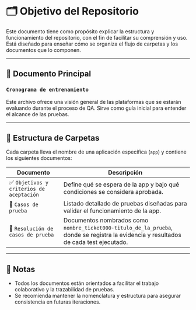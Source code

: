 # 🗂 Objetivo del Repositorio

Este documento tiene como propósito explicar la estructura y funcionamiento del repositorio, con el fin de facilitar su comprensión y uso. Está diseñado para enseñar cómo se organiza el flujo de carpetas y los documentos que lo componen.

---

## 📖 Documento Principal

### `Cronograma de entrenamiento`

Este archivo ofrece una visión general de las plataformas que se estarán evaluando durante el proceso de QA. Sirve como guía inicial para entender el alcance de las pruebas.

---

## 📁 Estructura de Carpetas

Cada carpeta lleva el nombre de una aplicación específica (`app`) y contiene los siguientes documentos:

| Documento                             | Descripción                                                                 |
|--------------------------------------|-----------------------------------------------------------------------------|
| ✅ `Objetivos y criterios de aceptación` | Define qué se espera de la app y bajo qué condiciones se considera aprobada. |
| 🧪 `Casos de prueba`                    | Listado detallado de pruebas diseñadas para validar el funcionamiento de la app. |
| 📝 `Resolución de casos de prueba`      | Documentos nombrados como `nombre_ticket000-titulo_de_la_prueba`, donde se registra la evidencia y resultados de cada test ejecutado. |

---

## 📌 Notas

- Todos los documentos están orientados a facilitar el trabajo colaborativo y la trazabilidad de pruebas.
- Se recomienda mantener la nomenclatura y estructura para asegurar consistencia en futuras iteraciones.
